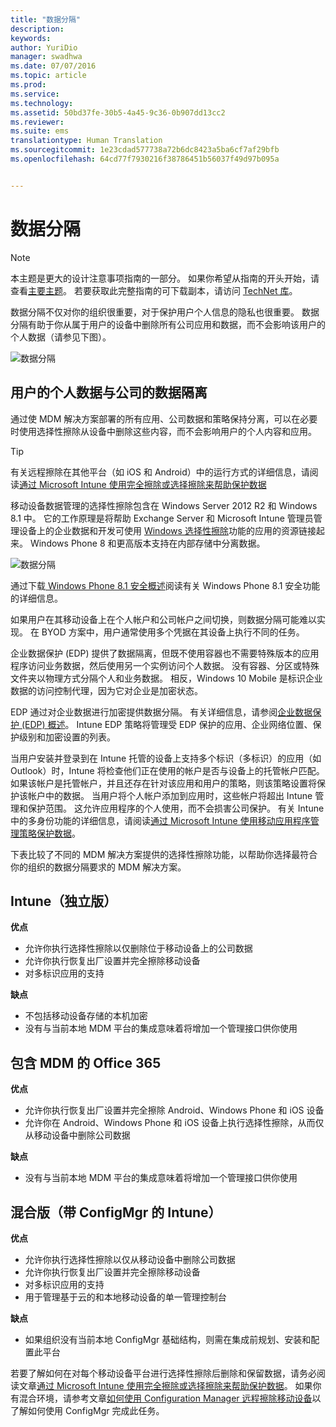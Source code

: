 ```yaml
---
title: "数据分隔"
description: 
keywords: 
author: YuriDio
manager: swadhwa
ms.date: 07/07/2016
ms.topic: article
ms.prod: 
ms.service: 
ms.technology: 
ms.assetid: 50bd37fe-30b5-4a45-9c36-0b907dd13cc2
ms.reviewer: 
ms.suite: ems
translationtype: Human Translation
ms.sourcegitcommit: 1e23cdad577738a72b6dc8423a5ba6cf7af29bfb
ms.openlocfilehash: 64cd77f7930216f38786451b56037f49d97b095a


---
```


# 数据分隔

>[!NOTE]
>本主题是更大的设计注意事项指南的一部分。 如果你希望从指南的开头开始，请查看[主要主题](mdm-design-considerations-guide.md)。 若要获取此完整指南的可下载副本，请访问 [TechNet 库](https://gallery.technet.microsoft.com/Mobile-Device-Management-7d401582)。

数据分隔不仅对你的组织很重要，对于保护用户个人信息的隐私也很重要。 数据分隔有助于你从属于用户的设备中删除所有公司应用和数据，而不会影响该用户的个人数据（请参见下图）。

![数据分隔](./media/MDM_Figure_10.png)

## 用户的个人数据与公司的数据隔离

通过使 MDM 解决方案部署的所有应用、公司数据和策略保持分离，可以在必要时使用选择性擦除从设备中删除这些内容，而不会影响用户的个人内容和应用。 

>[!TIP] 
> 有关远程擦除在其他平台（如 iOS 和 Android）中的运行方式的详细信息，请阅读[通过 Microsoft Intune 使用完全擦除或选择擦除来帮助保护数据](/intune/deploy-use/use-remote-wipe-to-help-protect-data-using-microsoft-intune) 

移动设备数据管理的选择性擦除包含在 Windows Server 2012 R2 和 Windows 8.1 中。 它的工作原理是将帮助 Exchange Server 和 Microsoft Intune 管理员管理设备上的企业数据和开发可使用 [Windows 选择性擦除](https://technet.microsoft.com/library/dn486874.aspx)功能的应用的资源链接起来。  Windows Phone 8 和更高版本支持在内部存储中分离数据。

![数据分隔](./media/MDM_Figure_11.png)

通过下载[ Windows Phone 8.1 安全概述](http://www.microsoft.com/download/details.aspx?id=42509)阅读有关 Windows Phone 8.1 安全功能的详细信息。

如果用户在其移动设备上在个人帐户和公司帐户之间切换，则数据分隔可能难以实现。 在 BYOD 方案中，用户通常使用多个凭据在其设备上执行不同的任务。 

企业数据保护 (EDP) 提供了数据隔离，但既不使用容器也不需要特殊版本的应用程序访问业务数据，然后使用另一个实例访问个人数据。 没有容器、分区或特殊文件夹以物理方式分隔个人和业务数据。 相反，Windows 10 Mobile 是标识企业数据的访问控制代理，因为它对企业是加密状态。 

EDP 通过对企业数据进行加密提供数据分隔。 有关详细信息，请参阅[企业数据保护 (EDP) 概述](https://technet.microsoft.com/library/dn985838.aspx)。 Intune EDP 策略将管理受 EDP 保护的应用、企业网络位置、保护级别和加密设置的列表。

当用户安装并登录到在 Intune 托管的设备上支持多个标识（多标识）的应用（如 Outlook）时，Intune 将检查他们正在使用的帐户是否与设备上的托管帐户匹配。 如果该帐户是托管帐户，并且还存在针对该应用和用户的策略，则该策略设置将保护该帐户中的数据。 当用户将个人帐户添加到应用时，这些帐户将超出 Intune 管理和保护范围。 这允许应用程序的个人使用，而不会损害公司保护。 有关 Intune 中的多身份功能的详细信息，请阅读[通过 Microsoft Intune 使用移动应用程序管理策略保护数据](/intune/deploy-use/configure-and-deploy-mobile-application-management-policies-in-the-microsoft-intune-console)。 

下表比较了不同的 MDM 解决方案提供的选择性擦除功能，以帮助你选择最符合你的组织的数据分隔要求的 MDM 解决方案。

## Intune（独立版）

**优点**

- 允许你执行选择性擦除以仅删除位于移动设备上的公司数据
- 允许你执行恢复出厂设置并完全擦除移动设备
- 对多标识应用的支持

**缺点**

- 不包括移动设备存储的本机加密
- 没有与当前本地 MDM 平台的集成意味着将增加一个管理接口供你使用

## 包含 MDM 的 Office 365

**优点**

- 允许你执行恢复出厂设置并完全擦除 Android、Windows Phone 和 iOS 设备
- 允许你在 Android、Windows Phone 和 iOS 设备上执行选择性擦除，从而仅从移动设备中删除公司数据

**缺点**

- 没有与当前本地 MDM 平台的集成意味着将增加一个管理接口供你使用

## 混合版（带 ConfigMgr 的 Intune）

**优点**

- 允许你执行选择性擦除以仅从移动设备中删除公司数据
- 允许你执行恢复出厂设置并完全擦除移动设备
- 对多标识应用的支持
- 用于管理基于云的和本地移动设备的单一管理控制台

**缺点**

- 如果组织没有当前本地 ConfigMgr 基础结构，则需在集成前规划、安装和配置此平台

若要了解如何在对每个移动设备平台进行选择性擦除后删除和保留数据，请务必阅读文章[通过 Microsoft Intune 使用完全擦除或选择擦除来帮助保护数据](/intune/deploy-use/use-remote-wipe-to-help-protect-data-using-microsoft-intune)。 如果你有混合环境，请参考文章[如何使用 Configuration Manager 远程擦除移动设备](https://technet.microsoft.com/library/dn956981.aspx)以了解如何使用 ConfigMgr 完成此任务。


<!--HONumber=Jul16_HO3-->


